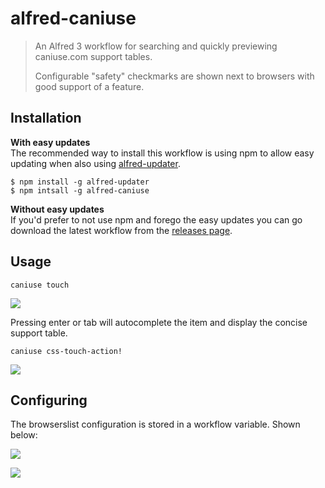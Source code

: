 # alfred-caniuse

> An Alfred 3 workflow for searching and quickly previewing caniuse.com support
> tables.
>
> Configurable "safety" checkmarks are shown next to browsers with good support of a feature.


## Installation

**With easy updates**  
The recommended way to install this workflow is using npm to allow easy updating when also using [alfred-updater](https://github.com/SamVerschueren/alfred-updater).

```shell
$ npm install -g alfred-updater
$ npm intsall -g alfred-caniuse
```

**Without easy updates**  
If you'd prefer to not use npm and forego the easy updates you can go download the latest workflow from the [releases page](https://github.com/robjtede/alfred-caniuse/releases).

## Usage

```
caniuse touch
```

![](https://i.imgur.com/yPTEt85.png)

Pressing enter or tab will autocomplete the item and display the concise support table.

```
caniuse css-touch-action!
```

![](https://i.imgur.com/Ku39XTe.png)

## Configuring

The browserslist configuration is stored in a workflow variable. Shown below:

![](https://i.imgur.com/u2rRIzf.png)

![](https://i.imgur.com/ixsrcan.png)
